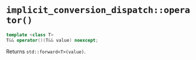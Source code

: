# `implicit_conversion_dispatch::operator()`

```cpp
template <class T>
T&& operator()(T&& value) noexcept;
```

Returns `std::forward<T>(value)`.
